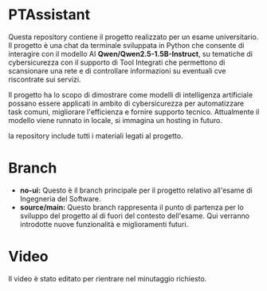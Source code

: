 # PTAssistant
Questa repository contiene il progetto realizzato per un esame universitario. Il progetto è una chat da terminale sviluppata in Python che consente di interagire con il modello AI **Qwen/Qwen2.5-1.5B-Instruct**, su tematiche di cybersicurezza con il supporto di Tool Integrati che permettono di scansionare una rete e di controllare informazioni su eventuali cve riscontrate sui servizi.

Il progetto ha lo scopo di dimostrare come modelli di intelligenza artificiale possano essere applicati in ambito di cybersicurezza per automatizzare task comuni, migliorare l'efficienza e fornire supporto tecnico.
Attualmente il modello viene runnato in locale, si immagina un hosting in futuro.

la repository include tutti i materiali legati al progetto.

# Branch
  - **no-ui:** Questo è il branch principale per il progetto relativo all'esame di Ingegneria del Software.
  - **source/main:** Questo branch rappresenta il punto di partenza per lo sviluppo del progetto al di fuori del contesto dell'esame. Qui verranno introdotte nuove funzionalità e miglioramenti futuri.

# Video
Il video è stato editato per rientrare nel minutaggio richiesto.
